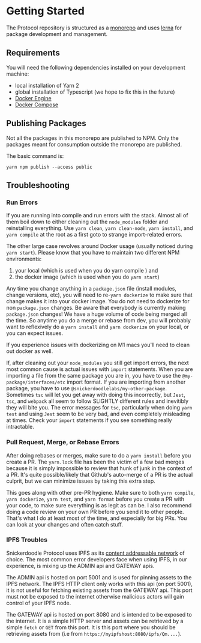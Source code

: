 # Getting Started

The Protocol repository is structured as a [monorepo](https://en.wikipedia.org/wiki/Monorepo) and uses [lerna](https://lerna.js.org/) for package development and management.

## Requirements

You will need the following dependencies installed on your development machine:

- local installation of Yarn 2 
- global installation of Typescript (we hope to fix this in the future)
- [Docker Engine](https://docs.docker.com/engine/install/) 
- [Docker Compose](https://docs.docker.com/compose/install/)


## Publishing Packages

Not all the packages in this monorepo are published to NPM. Only the packages meant for consumption outside the monorepo are published.

The basic command is:

```shell
yarn npm publish --access public
 ```

## Troubleshooting 

### Run Errors

If you are running into compile and run errors with the stack. Almost all of them boil down to either cleaning out the `node_modules` folder and reinstalling everything.
Use `yarn clean`, `yarn clean-node`, `yarn install`, and `yarn compile` at the root as a first goto to strange import-related errors. 

The other large case revolves around Docker usage (usually noticed during `yarn start`). Please know that you have to maintain two different NPM environments:
1. your local (which is used when you do yarn compile ) and 
2. the docker image (which is used when you do `yarn start`) 

Any time you change anything in a `package.json` file (install modules, change versions, etc), you will need to re-`yarn dockerize` to make sure that change makes it into your docker image.
You do not need to dockerize for non `package.json` changes. Be aware that everybody is currently making `package.json` changes! We have a huge volume of code being merged all the time. 
So anytime you do a merge or rebase from dev, you will probably want to reflexively do a `yarn install` and `yarn dockerize` on your local, or you can expect issues.

If you experience issues with dockerizing on M1 macs you'll need to clean out docker as well.

If, after cleaning out your `node_modules` you still get import errors, the next most common cause is actual issues with `import` statements. When you are importing a file from the same package you are in, you have to use the `@my-package/interfaces/etc` import format. If you are importing from another package, you have to use `@snickerdoodlelabs/my-other-package`.  
Sometimes `tsc` will let you get away with doing this incorrectly, but `Jest`, `tsc`, and `webpack` all seem to follow SLIGHTLY different rules and inevitibly they will bite you. 
The error messages for `tsc`, particularly when doing `yarn test` and using `Jest` seem to be very bad, and even completely misleading at times. Check your `import` statements if you see something really intractable.

### Pull Request, Merge, or Rebase Errors

After doing rebases or merges, make sure to do a `yarn install` before you create a PR. The `yarn.lock` file has been the victim of a few bad merges because it is simply impossible to review that hunk of junk in the context of a PR. 
It's quite possible/likely that Github's auto-merge of a PR is the actual culprit, but we can minimize issues by taking this extra step.

This goes along with other pre-PR hygiene. Make sure to both `yarn compile`, `yarn dockerize`, `yarn test`, and `yarn format` before you create a PR with your code, to make sure everything is as legit as can be. 
I also recommend doing a code review on your own PR before you send it to other people. That's what I do at least most of the time, and especially for big PRs. You can look at your changes and often catch stuff.

### IPFS Troubles

Snickerdoodle Protocol uses IPFS as its [content addressable network](https://www.wikiwand.com/en/Content-addressable_network) of choice. The most common error developers face when 
using IPFS, in our experience, is mixing up the ADMIN api and GATEWAY apis. 

The ADMIN api is hosted on port 5001 and is used for pinning assets to the IPFS network. The IPFS HTTP client only works with this api (on port 5001), it is not useful for fetching 
existing assets from the GATEWAY api. This port must not be exposed to the internet otherwise malicious actors will gain control of your IPFS node. 

The GATEWAY api is hosted on port 8080 and is intended to be exposed to the internet. It is a simple HTTP server and assets can be retrieved by a simple `fetch` or `GET` from this 
port. It is this port where you should be retrieving assets from (i.e from `https://myipfshost:8080/ipfs/Qm....`).